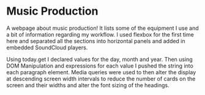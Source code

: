 # Music Production

A webpage about music production! It lists some of the equipment I use and a bit of information regarding my workflow. I used flexbox for the first time here and separated all the sections into horizontal panels and added in embedded SoundCloud players.

Using today.get I declared values for the day, month and year. Then using DOM Manipulation and expressions for each value I pushed the string into each paragraph element. Media queries were used to then alter the display at descending screen width intervals to reduce the number of cards on the screen and their widths and alter the font sizing of the headings.
